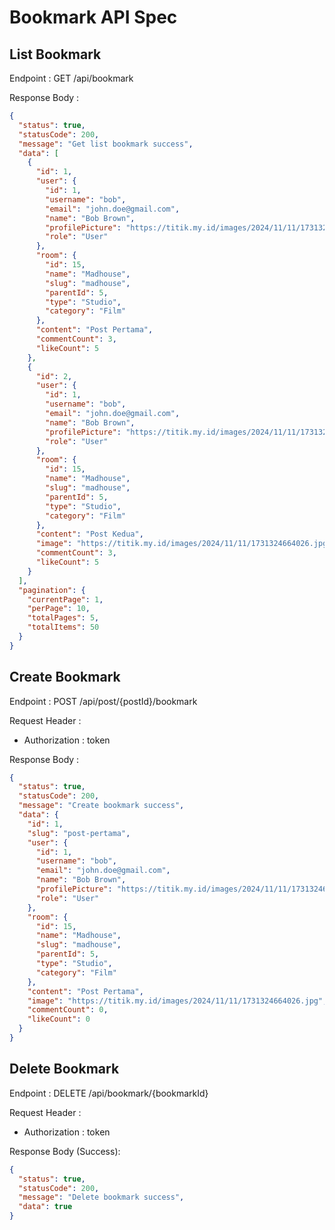 # Bookmark API Spec

## List Bookmark

Endpoint : GET /api/bookmark

Response Body :

```json
{
  "status": true,
  "statusCode": 200,
  "message": "Get list bookmark success",
  "data": [
    {
      "id": 1,
      "user": {
        "id": 1,
        "username": "bob",
        "email": "john.doe@gmail.com",
        "name": "Bob Brown",
        "profilePicture": "https://titik.my.id/images/2024/11/11/1731324664026.jpg",
        "role": "User"
      },
      "room": {
        "id": 15,
        "name": "Madhouse",
        "slug": "madhouse",
        "parentId": 5,
        "type": "Studio",
        "category": "Film"
      },
      "content": "Post Pertama",
      "commentCount": 3,
      "likeCount": 5
    },
    {
      "id": 2,
      "user": {
        "id": 1,
        "username": "bob",
        "email": "john.doe@gmail.com",
        "name": "Bob Brown",
        "profilePicture": "https://titik.my.id/images/2024/11/11/1731324664026.jpg",
        "role": "User"
      },
      "room": {
        "id": 15,
        "name": "Madhouse",
        "slug": "madhouse",
        "parentId": 5,
        "type": "Studio",
        "category": "Film"
      },
      "content": "Post Kedua",
      "image": "https://titik.my.id/images/2024/11/11/1731324664026.jpg",
      "commentCount": 3,
      "likeCount": 5
    }
  ],
  "pagination": {
    "currentPage": 1,
    "perPage": 10,
    "totalPages": 5,
    "totalItems": 50
  }
}
```

## Create Bookmark

Endpoint : POST /api/post/{postId}/bookmark

Request Header :

- Authorization : token

Response Body :

```json
{
  "status": true,
  "statusCode": 200,
  "message": "Create bookmark success",
  "data": {
    "id": 1,
    "slug": "post-pertama",
    "user": {
      "id": 1,
      "username": "bob",
      "email": "john.doe@gmail.com",
      "name": "Bob Brown",
      "profilePicture": "https://titik.my.id/images/2024/11/11/1731324664026.jpg",
      "role": "User"
    },
    "room": {
      "id": 15,
      "name": "Madhouse",
      "slug": "madhouse",
      "parentId": 5,
      "type": "Studio",
      "category": "Film"
    },
    "content": "Post Pertama",
    "image": "https://titik.my.id/images/2024/11/11/1731324664026.jpg",
    "commentCount": 0,
    "likeCount": 0
  }
}
```

## Delete Bookmark

Endpoint : DELETE /api/bookmark/{bookmarkId}

Request Header :

- Authorization : token

Response Body (Success):

```json
{
  "status": true,
  "statusCode": 200,
  "message": "Delete bookmark success",
  "data": true
}
```
